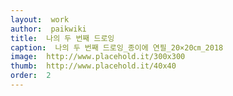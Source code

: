 ```yaml
---
layout:  work
author:  paikwiki
title:  나의 두 번째 드로잉
caption:  나의 두 번째 드로잉_종이에 연필_20×20㎝_2018
image:  http://www.placehold.it/300x300
thumb:  http://www.placehold.it/40x40
order:  2
---
```

